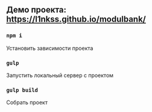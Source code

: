 ## Демо проекта: https://l1nkss.github.io/modulbank/

### `npm i`

Установить зависимости проекта<br>

### `gulp`

Запустить локальный сервер с проектом<br>

### `gulp build`

Собрать проект<br>